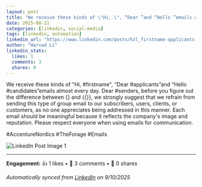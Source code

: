 ```yaml
---
layout: post
title: "We receive these kinds of \"Hi, \", “Dear ”and “Hello ”emails almost every day. De"
date: 2025-08-21
categories: [linkedin, social-media]
tags: [linkedin, automation]
linkedin_url: "https://www.linkedin.com/posts/hzl_firstname-applicants-candidates-activity-7364309907770126337-vMb5?utm_source=social_share_send&utm_medium=member_desktop_web&rcm=ACoAABWNEOYBdb1mUVFywmMzK0UKcw_6cTpqScY"
author: "Harvad Li"
linkedin_stats:
  likes: 1
  comments: 3
  shares: 0
---
```


We receive these kinds of "Hi, #firstname", “Dear #applicants”and “Hello #candidates”emails almost every day. Dear #senders, before you figure out the difference between {} and {{}}, we strongly suggest that we refrain from sending this type of group email to our subscribers, users, clients, or customers, as no one appreciates being addressed in this manner. Each email should be meaningful because it reflects the company's image and reputation. Please respect everyone when using emails for communication.

#AccentureNordics #TheForage #Emails

![LinkedIn Post Image 1](https://media.licdn.com/dms/image/v2/D5622AQGrVgrbC69V8g/feedshare-shrink_1280/B56ZjNI1BbHcAs-/0/1755788302565?e=1760572800&v=beta&t=NSrRXThehDTXAL63eG6iq3U4IGMEggmIRPPANLS1kzM)

---

**Engagement:** 👍 1 likes • 💬 3 comments • 🔄 0 shares

*Automatically synced from [LinkedIn](https://www.linkedin.com/posts/hzl_firstname-applicants-candidates-activity-7364309907770126337-vMb5?utm_source=social_share_send&utm_medium=member_desktop_web&rcm=ACoAABWNEOYBdb1mUVFywmMzK0UKcw_6cTpqScY) on 9/10/2025*
